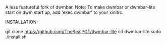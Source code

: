 A less featureful fork of dwmbar.
Note: To make dwmbar or dwmbar-lite start on dwm start up, add 'exec dwmbar' to your xinitrc.


INSTALLATION:

git clone https://github.com/TheRealPGT/dwmbar-lite
cd dwmbar-lite
sudo ./install.sh

